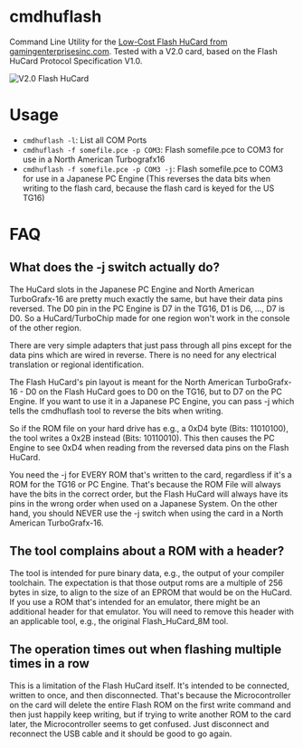 # cmdhuflash
Command Line Utility for the [Low-Cost Flash HuCard from gamingenterprisesinc.com](http://www.gamingenterprisesinc.com/Flash_HuCard/). Tested with a V2.0 card, based on the Flash HuCard Protocol Specification V1.0.

![V2.0 Flash HuCard](https://github.com/MenhirMike/cmdhuflash/assets/22442377/679613e4-6750-4cd9-9376-41208dc5a49c)

# Usage

* `cmdhuflash -l`: List all COM Ports
* `cmdhuflash -f somefile.pce -p COM3`: Flash somefile.pce to COM3 for use in a North American Turbografx16
* `cmdhuflash -f somefile.pce -p COM3 -j`: Flash somefile.pce to COM3 for use in a Japanese PC Engine (This reverses the data bits when writing to the flash card, because the flash card is keyed for the US TG16)

# FAQ

## What does the -j switch actually do?

The HuCard slots in the Japanese PC Engine and North American TurboGrafx-16 are pretty much exactly the same, but have their data pins reversed. The D0 pin in the PC Engine is D7 in the TG16, D1 is D6, ..., D7 is D0. So a HuCard/TurboChip made for one region won't work in the console of the other region.

There are very simple adapters that just pass through all pins except for the data pins which are wired in reverse. There is no need for any electrical translation or regional identification.

The Flash HuCard's pin layout is meant for the North American TurboGrafx-16 - D0 on the Flash HuCard goes to D0 on the TG16, but to D7 on the PC Engine. If you want to use it in a Japanese PC Engine, you can pass -j which tells the cmdhuflash tool to reverse the bits when writing.

So if the ROM file on your hard drive has e.g., a 0xD4 byte (Bits: 11010100), the tool writes a 0x2B instead (Bits: 10110010). This then causes the PC Engine to see 0xD4 when reading from the reversed data pins on the Flash HuCard.

You need the -j for EVERY ROM that's written to the card, regardless if it's a ROM for the TG16 or PC Engine. That's because the ROM File will always have the bits in the correct order, but the Flash HuCard will always have its pins in the wrong order when used on a Japanese System. On the other hand, you should NEVER use the -j switch when using the card in a North American TurboGrafx-16.

## The tool complains about a ROM with a header?

The tool is intended for pure binary data, e.g., the output of your compiler toolchain. The expectation is that those output roms are a multiple of 256 bytes in size, to align to the size of an EPROM that would be on the HuCard. If you use a ROM that's intended for an emulator, there might be an additional header for that emulator. You will need to remove this header with an applicable tool, e.g., the original Flash_HuCard_8M tool.

## The operation times out when flashing multiple times in a row

This is a limitation of the Flash HuCard itself. It's intended to be connected, written to once, and then disconnected. That's because the Microcontroller on the card will delete the entire Flash ROM on the first write command and then just happily keep writing, but if trying to write another ROM to the card later, the Microcontroller seems to get confused. Just disconnect and reconnect the USB cable and it should be good to go again.
